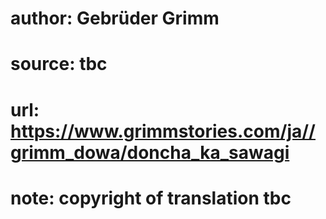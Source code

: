 # author: Gebrüder Grimm
# source: tbc
# url: https://www.grimmstories.com/ja//grimm_dowa/doncha_ka_sawagi
# note: copyright of translation tbc


